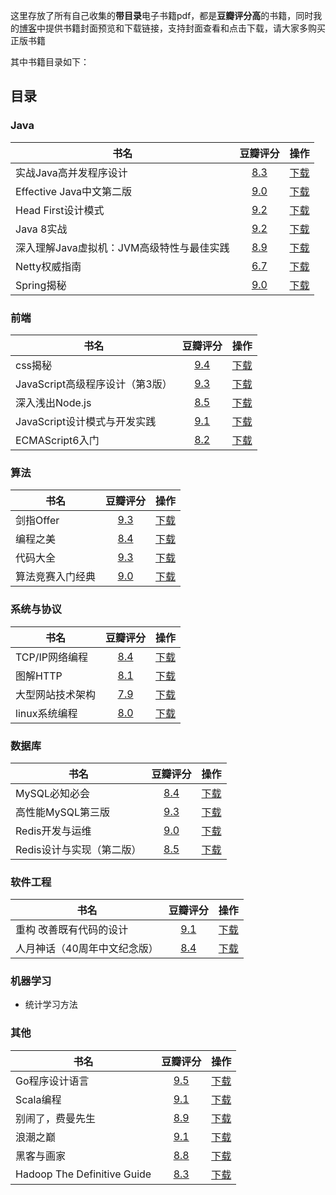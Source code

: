 这里存放了所有自己收集的**带目录**电子书籍pdf，都是**豆瓣评分高**的书籍，同时我的[博客](https://guanpengchn.github.io/#/book)中提供书籍封面预览和下载链接，支持封面查看和点击下载，请大家多购买正版书籍

其中书籍目录如下：

## 目录

### Java

|书名|豆瓣评分|操作|
|---|:-:|:-:|
|实战Java高并发程序设计|[8.3](https://book.douban.com/subject/26663605/)|[下载]()|
|Effective Java中文第二版|[9.0](https://book.douban.com/subject/3360807/)|[下载]()|
|Head First设计模式|[9.2](https://book.douban.com/subject/2243615/)|[下载]()|
|Java 8实战|[9.2](https://book.douban.com/subject/26772632/)|[下载]()|
|深入理解Java虚拟机：JVM高级特性与最佳实践|[8.9](https://book.douban.com/subject/24722612/)|[下载]()|
|Netty权威指南|[6.7](https://book.douban.com/subject/26373138/)|[下载]()|
|Spring揭秘|[9.0](https://book.douban.com/subject/3897837/)|[下载]()| 

### 前端

|书名|豆瓣评分|操作|
|---|:-:|:-:|
|css揭秘|[9.4](https://book.douban.com/subject/26745943/)|[下载]()|
|JavaScript高级程序设计（第3版）|[9.3](https://book.douban.com/subject/10546125/)|[下载]()|
|深入浅出Node.js|[8.5](https://book.douban.com/subject/25768396/)|[下载]()|
|JavaScript设计模式与开发实践|[9.1](https://book.douban.com/subject/26382780/)|[下载]()|
|ECMAScript6入门|[8.2](https://book.douban.com/subject/25966265/)|[下载]()|

### 算法

|书名|豆瓣评分|操作|
|---|:-:|:-:|
|剑指Offer|[9.3](https://book.douban.com/subject/27008702/)|[下载]()|
|编程之美|[8.4](https://book.douban.com/subject/3004255/)|[下载]()|
|代码大全|[9.3](https://book.douban.com/subject/1477390/)|[下载]()|
|算法竞赛入门经典|[9.0](https://book.douban.com/subject/25902102/)|[下载]()| 

### 系统与协议

|书名|豆瓣评分|操作|
|---|:-:|:-:|
|TCP/IP网络编程|[8.4](https://book.douban.com/subject/25911735/)|[下载]()|
|图解HTTP|[8.1](https://book.douban.com/subject/25863515/)|[下载]()|
|大型网站技术架构|[7.9](https://book.douban.com/subject/25723064/)|[下载]()|
|linux系统编程|[8.0](https://book.douban.com/subject/3907181/)|[下载]()| 

### 数据库

|书名|豆瓣评分|操作|
|---|:-:|:-:|
|MySQL必知必会|[8.4](https://book.douban.com/subject/3354490/)|[下载]()|
|高性能MySQL第三版|[9.3](https://book.douban.com/subject/23008813/)|[下载]()|
|Redis开发与运维|[9.0](https://book.douban.com/subject/26971561/)|[下载]()|
|Redis设计与实现（第二版）|[8.5](https://book.douban.com/subject/25900156/)|[下载]()|

### 软件工程

|书名|豆瓣评分|操作|
|---|:-:|:-:|
|重构 改善既有代码的设计|[9.1](https://book.douban.com/subject/4262627/)|[下载]()|
|人月神话（40周年中文纪念版）|[8.4](https://book.douban.com/subject/26358448/)|[下载]()|

### 机器学习

- 统计学习方法

### 其他

|书名|豆瓣评分|操作|
|---|:-:|:-:|
|Go程序设计语言|[9.5](https://book.douban.com/subject/26859123/)|[下载](https://github.com/guanpengchn/aaron.books/raw/master/Go%E7%A8%8B%E5%BA%8F%E8%AE%BE%E8%AE%A1%E8%AF%AD%E8%A8%80.pdf)|
|Scala编程|[9.1](https://book.douban.com/subject/27591387/)|[下载]()|
|别闹了，费曼先生|[8.9](https://book.douban.com/subject/1037602/)|[下载]()|
|浪潮之巅|[9.1](https://book.douban.com/subject/6709783/)|[下载]()|
|黑客与画家|[8.8](https://book.douban.com/subject/6021440/)|[下载]()|
|Hadoop The Definitive Guide|[8.3](https://book.douban.com/subject/3220004/)|[下载]()|